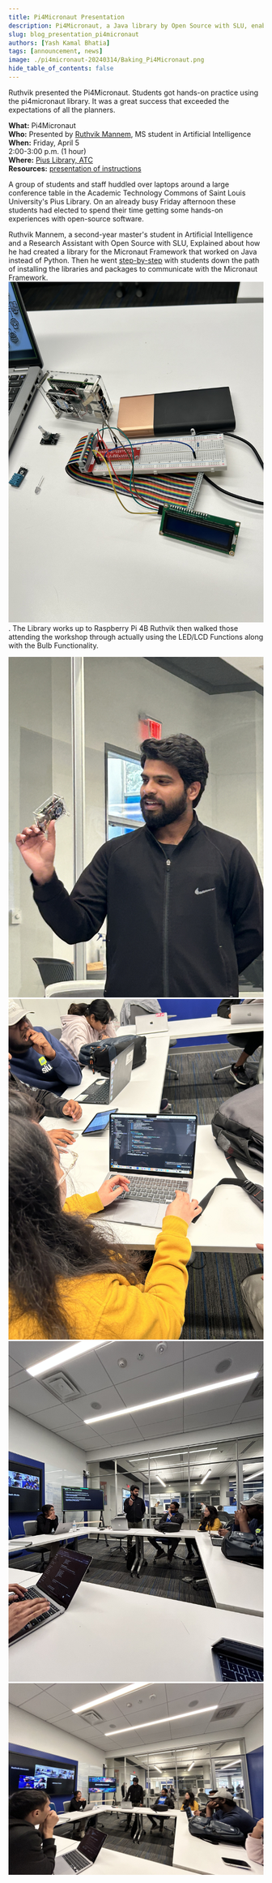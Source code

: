 ```yaml
---
title: Pi4Micronaut Presentation
description: Pi4Micronaut, a Java library by Open Source with SLU, enables development on Raspberry Pi. Version 1.0 was released in the Maven Central repository on Pi Day.
slug: blog_presentation_pi4micronaut
authors: [Yash Kamal Bhatia]
tags: [announcement, news]
image: ./pi4micronaut-20240314/Baking_Pi4Micronaut.png
hide_table_of_contents: false
---
```


Ruthvik presented the Pi4Micronaut. Students got hands-on practice using the pi4micronaut library. It was a great success that exceeded the expectations of all the planners. 

<!--truncate-->

**What:** Pi4Micronaut <br/>
**Who:** Presented by [Ruthvik Mannem](https://github.com/ruthvikm), MS student in Artificial Intelligence<br/>
**When:** Friday, April 5<br/>
  2:00-3:00 p.m. (1 hour)<br/>
**Where:** [Pius Library, ATC](https://www.slu.edu/library/services/academic-technology-commons/index.php)<br/>
**Resources:** [presentation of instructions](https://oss-slu.github.io/Pi4Micronaut/)

A group of students and staff huddled over laptops around a large conference table in the Academic Technology Commons of Saint Louis University's Pius Library. On an already busy Friday afternoon these students had elected to spend their time getting some hands-on experiences with open-source software. 

Ruthvik Mannem, a second-year master's student in Artificial Intelligence and a Research Assistant with Open Source with SLU, Explained about how he had created a library for the Micronaut Framework that worked on Java instead of Python. Then he went [step-by-step](https://docs.google.com/presentation/d/1etn4jDqLUA8tdQhA8emUGaOXri8pRJKu/edit?usp=sharing&ouid=107304909661279551530&rtpof=true&sd=true) with students down the path of installing the libraries and packages to communicate with the Micronaut Framework. ![Raspberry Pi 4](./oss-atc-20240405/20240405_3.jpeg). The Library works up to Raspberry Pi 4B  Ruthvik then walked those attending the workshop through actually using the LED/LCD Functions along with the Bulb Functionality. 

![Ruthvik introduces Pi4Micronaut](./oss-atc-20240405/20240405_2.jpeg)
![Students working together](./oss-atc-20240405/20240405_6.jpeg)
![Ruthvik explaining details](./oss-atc-20240405/20240405_5.jpeg)
![Students all around the table](./oss-atc-20240405/20240405_1.jpeg)
